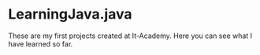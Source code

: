 # LearningJava.java

These are my first projects created at It-Academy. Here you can see what I have learned so far.
